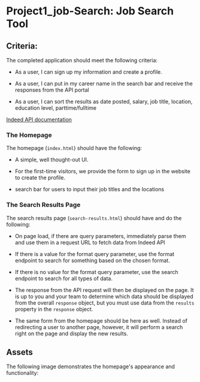 # Project1_job-Search: Job Search Tool


## Criteria:

The completed application should meet the following criteria:

* As a user, I can sign up my information and create a profile.

* As a user, I can put in my career name in the search bar and receive the responses from the API portal

* As a user, I can sort the results as date posted, salary, job title, location, education level, parttime/fulltime


[Indeed API documentation](https://rapidapi.com/indeed/api/indeed)

### The Homepage

The homepage (`index.html`) should have the following:

* A simple, well thought-out UI.

* For the first-time visitors, we provide the form to sign up in the website to create the profile.

* search bar for users to input their job titles and the locations



### The Search Results Page

The search results page (`search-results.html`) should have and do the following:

* On page load, if there are query parameters, immediately parse them and use them in a request URL to fetch data from Indeed API

* If there is a value for the format query parameter, use the format endpoint to search for something based on the chosen format. 

* If there is no value for the format query parameter, use the search endpoint to search for all types of data. 

* The response from the API request will then be displayed on the page. It is up to you and your team to determine which data should be displayed from the overall `response` object, but you must use data from the `results` property in the `response` object. 

* The same form from the homepage should be here as well. Instead of redirecting a user to another page, however, it will perform a search right on the page and display the new results.

## Assets

The following image demonstrates the homepage's appearance and functionality:
